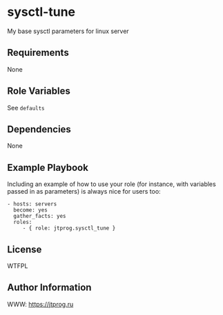 sysctl-tune
=========

My base sysctl parameters for linux server

Requirements
------------

None

Role Variables
--------------

See `defaults`

Dependencies
------------

None

Example Playbook
----------------

Including an example of how to use your role (for instance, with variables passed in as parameters) is always nice for users too:

    - hosts: servers
      become: yes
      gather_facts: yes
      roles:
         - { role: jtprog.sysctl_tune }

License
-------

WTFPL

Author Information
------------------

WWW: https://jtprog.ru
